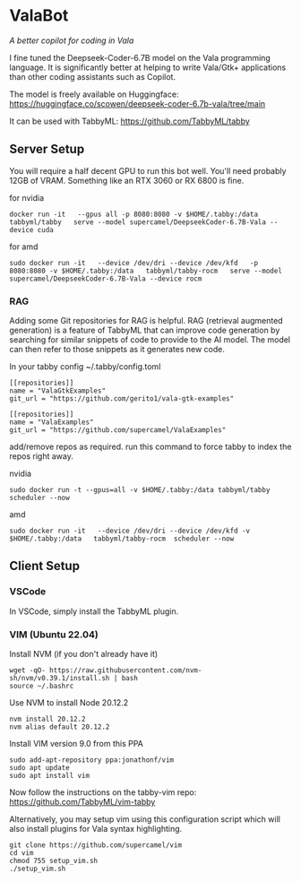 # ValaBot

*A better copilot for coding in Vala*

I fine tuned the Deepseek-Coder-6.7B model on the Vala programming language. It is significantly better at helping to write Vala/Gtk+ applications than other coding assistants such as Copilot. 

The model is freely available on Huggingface: https://huggingface.co/scowen/deepseek-coder-6.7b-vala/tree/main

It can be used with TabbyML: https://github.com/TabbyML/tabby

## Server Setup 

You will require a half decent GPU to run this bot well. You'll need probably 12GB of VRAM. Something like an RTX 3060 or RX 6800 is fine. 

for nvidia

```
docker run -it   --gpus all -p 8080:8080 -v $HOME/.tabby:/data   tabbyml/tabby   serve --model supercamel/DeepseekCoder-6.7B-Vala --device cuda
```


for amd
```
sudo docker run -it   --device /dev/dri --device /dev/kfd   -p 8080:8080 -v $HOME/.tabby:/data   tabbyml/tabby-rocm   serve --model supercamel/DeepseekCoder-6.7B-Vala --device rocm
```

### RAG

Adding some Git repositories for RAG is helpful. RAG (retrieval augmented generation) is a feature of TabbyML that can improve code generation by searching for similar snippets of code to provide to the AI model. 
The model can then refer to those snippets as it generates new code.

In your tabby config 
~/.tabby/config.toml

```
[[repositories]]
name = "ValaGtkExamples"
git_url = "https://github.com/gerito1/vala-gtk-examples"

[[repositories]]
name = "ValaExamples"
git_url = "https://github.com/supercamel/ValaExamples"
```

add/remove repos as required. run this command to force tabby to index the repos right away. 

nvidia
```
sudo docker run -t --gpus=all -v $HOME/.tabby:/data tabbyml/tabby scheduler --now
```

amd
```
sudo docker run -it   --device /dev/dri --device /dev/kfd -v $HOME/.tabby:/data   tabbyml/tabby-rocm  scheduler --now
```

## Client Setup

### VSCode

In VSCode, simply install the TabbyML plugin. 

### VIM (Ubuntu 22.04)

Install NVM (if you don't already have it)
```
wget -qO- https://raw.githubusercontent.com/nvm-sh/nvm/v0.39.1/install.sh | bash
source ~/.bashrc
```

Use NVM to install Node 20.12.2
```
nvm install 20.12.2
nvm alias default 20.12.2
```

Install VIM version 9.0 from this PPA

```
sudo add-apt-repository ppa:jonathonf/vim
sudo apt update
sudo apt install vim
```

Now follow the instructions on the tabby-vim repo: https://github.com/TabbyML/vim-tabby

Alternatively, you may setup vim using this configuration script which will also install plugins for Vala syntax highlighting. 

```
git clone https://github.com/supercamel/vim
cd vim
chmod 755 setup_vim.sh
./setup_vim.sh
```
